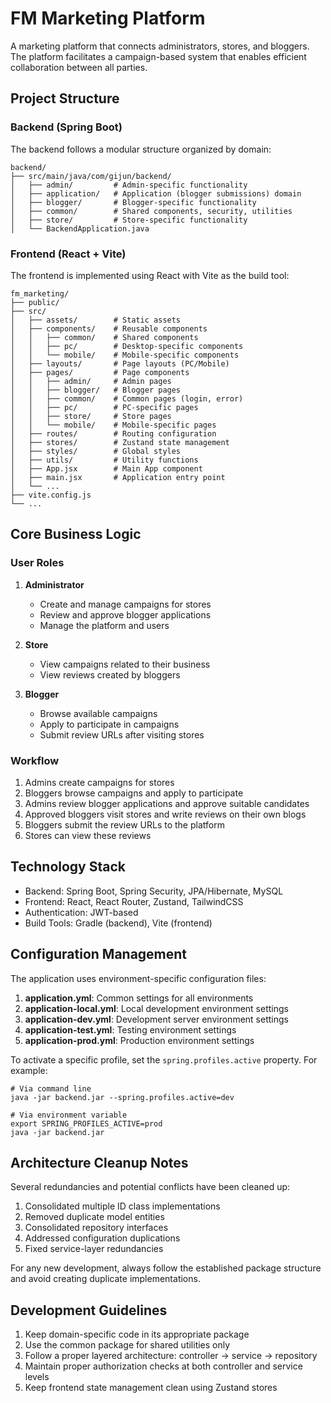 # FM Marketing Platform

A marketing platform that connects administrators, stores, and bloggers. The platform facilitates a campaign-based system that enables efficient collaboration between all parties.

## Project Structure

### Backend (Spring Boot)

The backend follows a modular structure organized by domain:

```
backend/
├── src/main/java/com/gijun/backend/
│   ├── admin/         # Admin-specific functionality
│   ├── application/   # Application (blogger submissions) domain
│   ├── blogger/       # Blogger-specific functionality
│   ├── common/        # Shared components, security, utilities
│   ├── store/         # Store-specific functionality
│   └── BackendApplication.java
```

### Frontend (React + Vite)

The frontend is implemented using React with Vite as the build tool:

```
fm_marketing/
├── public/
├── src/
│   ├── assets/        # Static assets
│   ├── components/    # Reusable components 
│   │   ├── common/    # Shared components
│   │   ├── pc/        # Desktop-specific components
│   │   └── mobile/    # Mobile-specific components
│   ├── layouts/       # Page layouts (PC/Mobile)
│   ├── pages/         # Page components
│   │   ├── admin/     # Admin pages
│   │   ├── blogger/   # Blogger pages
│   │   ├── common/    # Common pages (login, error)
│   │   ├── pc/        # PC-specific pages
│   │   ├── store/     # Store pages
│   │   └── mobile/    # Mobile-specific pages
│   ├── routes/        # Routing configuration
│   ├── stores/        # Zustand state management
│   ├── styles/        # Global styles
│   ├── utils/         # Utility functions
│   ├── App.jsx        # Main App component
│   ├── main.jsx       # Application entry point
│   └── ...
├── vite.config.js
└── ...
```

## Core Business Logic

### User Roles

1. **Administrator**
   - Create and manage campaigns for stores
   - Review and approve blogger applications
   - Manage the platform and users

2. **Store**
   - View campaigns related to their business
   - View reviews created by bloggers

3. **Blogger**
   - Browse available campaigns
   - Apply to participate in campaigns
   - Submit review URLs after visiting stores

### Workflow

1. Admins create campaigns for stores
2. Bloggers browse campaigns and apply to participate
3. Admins review blogger applications and approve suitable candidates
4. Approved bloggers visit stores and write reviews on their own blogs
5. Bloggers submit the review URLs to the platform
6. Stores can view these reviews

## Technology Stack

- Backend: Spring Boot, Spring Security, JPA/Hibernate, MySQL
- Frontend: React, React Router, Zustand, TailwindCSS
- Authentication: JWT-based
- Build Tools: Gradle (backend), Vite (frontend)

## Configuration Management

The application uses environment-specific configuration files:

1. **application.yml**: Common settings for all environments
2. **application-local.yml**: Local development environment settings
3. **application-dev.yml**: Development server environment settings
4. **application-test.yml**: Testing environment settings
5. **application-prod.yml**: Production environment settings

To activate a specific profile, set the `spring.profiles.active` property. For example:

```
# Via command line
java -jar backend.jar --spring.profiles.active=dev

# Via environment variable
export SPRING_PROFILES_ACTIVE=prod
java -jar backend.jar
```

## Architecture Cleanup Notes

Several redundancies and potential conflicts have been cleaned up:

1. Consolidated multiple ID class implementations
2. Removed duplicate model entities
3. Consolidated repository interfaces
4. Addressed configuration duplications
5. Fixed service-layer redundancies

For any new development, always follow the established package structure and avoid creating duplicate implementations.

## Development Guidelines

1. Keep domain-specific code in its appropriate package
2. Use the common package for shared utilities only
3. Follow a proper layered architecture: controller -> service -> repository
4. Maintain proper authorization checks at both controller and service levels
5. Keep frontend state management clean using Zustand stores
